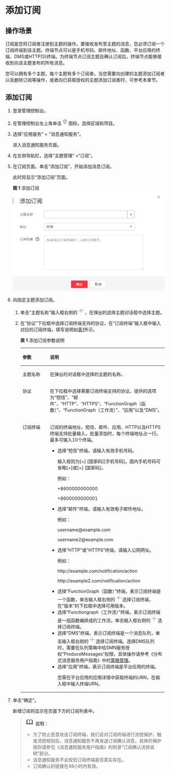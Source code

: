 # 添加订阅<a name="smn_ug_0008"></a>

## 操作场景<a name="section3499028611828"></a>

订阅是您将订阅者注册到主题的操作。要接收发布至主题的消息，您必须订阅一个订阅终端到该主题。终端节点可以是手机号码、邮件地址、函数、平台应用的终端、DMS或HTTP\(S\)终端。为终端节点订阅主题且确认订阅后，终端节点能够接收到向该主题发布的所有消息。

您可以拥有多个主题，每个主题有多个订阅者。当您需要向创建的主题添加订阅者以及删除订阅等操作，或者向已获取授权的主题添加订阅者时，可参考本章节。

## 添加订阅<a name="section66624127194914"></a>

1.  登录管理控制台。
2.  在管理控制台左上角单击![](figures/icon-region-3.png)图标，选择区域和项目。
3.  选择“应用服务” \> “消息通知服务”。

    进入消息通知服务页面。

4.  在左侧导航栏，选择“主题管理” \>“订阅”。
5.  在订阅页面。单击“添加订阅”，开始添加消息订阅。

    此时将显示“添加订阅”页面。

    **图 1**  添加订阅<a name="fig5874310165112"></a>  
    ![](figures/添加订阅.png "添加订阅")

6.  向指定主题添加订阅。
    1.  单击“主题名称”输入框右侧的![](figures/icon-plus.png)，在弹出的选择主题对话框中选择主题。
    2.  在“协议”下拉框中选择订阅终端支持的协议，在“订阅终端”输入框中输入对应的订阅终端，填写说明如[表1](#table2272876216264)所示。

        **表 1**  添加订阅参数说明

        <a name="table2272876216264"></a>
        <table><thead align="left"><tr id="row4550804216264"><th class="cellrowborder" valign="top" width="18.990000000000002%" id="mcps1.2.3.1.1"><p id="p5005312516264"><a name="p5005312516264"></a><a name="p5005312516264"></a><strong id="b5030070116264"><a name="b5030070116264"></a><a name="b5030070116264"></a>参数</strong></p>
        </th>
        <th class="cellrowborder" valign="top" width="81.01%" id="mcps1.2.3.1.2"><p id="p4861508816264"><a name="p4861508816264"></a><a name="p4861508816264"></a><strong id="b2777129716264"><a name="b2777129716264"></a><a name="b2777129716264"></a>说明</strong></p>
        </th>
        </tr>
        </thead>
        <tbody><tr id="row9669750155910"><td class="cellrowborder" valign="top" width="18.990000000000002%" headers="mcps1.2.3.1.1 "><p id="p1384519585597"><a name="p1384519585597"></a><a name="p1384519585597"></a>主题名称</p>
        </td>
        <td class="cellrowborder" valign="top" width="81.01%" headers="mcps1.2.3.1.2 "><p id="p167015504594"><a name="p167015504594"></a><a name="p167015504594"></a>在弹出的对话框中选择的主题的名称。</p>
        </td>
        </tr>
        <tr id="row153044716264"><td class="cellrowborder" valign="top" width="18.990000000000002%" headers="mcps1.2.3.1.1 "><p id="p5558394516264"><a name="p5558394516264"></a><a name="p5558394516264"></a>协议</p>
        </td>
        <td class="cellrowborder" valign="top" width="81.01%" headers="mcps1.2.3.1.2 "><p id="zh-cn_topic_0043394871_p34500824131839"><a name="zh-cn_topic_0043394871_p34500824131839"></a><a name="zh-cn_topic_0043394871_p34500824131839"></a>在下拉框中选择需要订阅终端支持的协议，提供的选项为“短信”、“邮件”、“HTTP”、“HTTPS”、“FunctionGraph（函数）”、“FunctionGraph（工作流）”、“应用”以及“DMS”。</p>
        </td>
        </tr>
        <tr id="row3620920716264"><td class="cellrowborder" valign="top" width="18.990000000000002%" headers="mcps1.2.3.1.1 "><p id="p1377403016264"><a name="p1377403016264"></a><a name="p1377403016264"></a>订阅终端</p>
        </td>
        <td class="cellrowborder" valign="top" width="81.01%" headers="mcps1.2.3.1.2 "><p id="p4204778416264"><a name="p4204778416264"></a><a name="p4204778416264"></a>订阅的终端地址，短信、邮件、应用、HTTP以及HTTPS终端支持批量输入，批量添加时，每个终端地址占一行。最多可输入10个终端。</p>
        <a name="ul4684327816264"></a><a name="ul4684327816264"></a><ul id="ul4684327816264"><li>选择“短信”终端，请输入有效手机号码。<p id="p5119305416264"><a name="p5119305416264"></a><a name="p5119305416264"></a>输入规则为[+] [国家码][手机号码]。国内手机号码可省略[+]或[+] [国家码]。</p>
        <p id="p5808430716264"><a name="p5808430716264"></a><a name="p5808430716264"></a>例如：</p>
        <p id="p5299671916264"><a name="p5299671916264"></a><a name="p5299671916264"></a>+8600000000000</p>
        <p id="p720842716264"><a name="p720842716264"></a><a name="p720842716264"></a>+8600000000001</p>
        </li><li>选择“邮件”终端，请输入有效电子邮件地址。<p id="p92860116264"><a name="p92860116264"></a><a name="p92860116264"></a>例如：</p>
        <p id="p835741116264"><a name="p835741116264"></a><a name="p835741116264"></a>username@example.com</p>
        <p id="p810783916264"><a name="p810783916264"></a><a name="p810783916264"></a>username2@example.com</p>
        </li><li>选择“HTTP”或“HTTPS”终端，请输入公网网址。<p id="p5275525916264"><a name="p5275525916264"></a><a name="p5275525916264"></a>例如：</p>
        <p id="p503528316264"><a name="p503528316264"></a><a name="p503528316264"></a>http://example.com/notification/action</p>
        <p id="p4531755416264"><a name="p4531755416264"></a><a name="p4531755416264"></a>http://example2.com/notification/action</p>
        </li><li>选择“FunctionGraph（函数）”终端，表示订阅终端是一个函数，单击输入框右侧的<a name="image18563101985716"></a><a name="image18563101985716"></a><span><img id="image18563101985716" src="figures/icon-plus-4.png"></span>选择订阅终端，在“版本”的下拉框中选择可用版本。</li><li>选择“Functiongraph（工作流）”终端，表示订阅终端是一组函数编排成的工作流，单击输入框右侧的<a name="image137721339104512"></a><a name="image137721339104512"></a><span><img id="image137721339104512" src="figures/icon-plus.png"></span>选择订阅终端。</li><li>选择“DMS”终端，表示订阅终端是一个消息队列，单击输入框右侧的<a name="image188793502465"></a><a name="image188793502465"></a><span><img id="image188793502465" src="figures/icon-plus.png"></span>选择订阅终端。选择DMS队列时，需要在队列策略中给SMN服务授权“ProduceMessages”权限，具体操作请参考《分布式消息服务用户指南》中的<a href="https://support.huaweicloud.com/usermanual-dms/dms-ug-0312109.html" target="_blank" rel="noopener noreferrer">策略管理</a>。</li><li>选择“应用”终端，表示订阅终端是平台应用的终端。<p id="p1551753103013"><a name="p1551753103013"></a><a name="p1551753103013"></a>您需在平台应用的应用详情中获取终端的URN，在输入框中输入终端URN。</p>
        </li></ul>
        </td>
        </tr>
        </tbody>
        </table>

7.  单击“确定”。

    新增订阅将显示在页面下方的订阅列表中。

    >![](public_sys-resources/icon-note.gif) **说明：**   
    >-   为了防止恶意攻击订阅终端，我们会对订阅终端进行流控保护，触发流控规则后，消息通知服务不再发送订阅确认消息，具体的保护规则请参见《消息通知服务用户指南》的附录“订阅确认流控说明”部分。  
    >-   消息通知服务不会校验订阅终端是否真实存在。  
    >-   订阅确认的链接在48小时内有效。  


